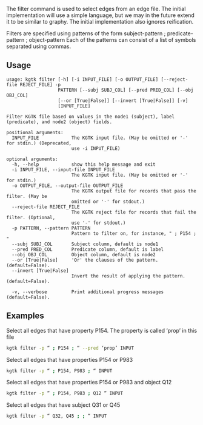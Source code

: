 The filter command is used to select edges from an edge file. The initial implementation will use a simple language, but we may in the future extend it to be similar to graphy. The initial implementation also ignores reification.

Filters are specified using patterns of the form
    subject-pattern ; predicate-pattern ; object-pattern
Each of the patterns can consist of a list of symbols separated using commas.

## Usage

```
usage: kgtk filter [-h] [-i INPUT_FILE] [-o OUTPUT_FILE] [--reject-file REJECT_FILE] -p
                   PATTERN [--subj SUBJ_COL] [--pred PRED_COL] [--obj OBJ_COL]
                   [--or [True|False]] [--invert [True|False]] [-v]
                   [INPUT_FILE]

Filter KGTK file based on values in the node1 (subject), label (predicate), and node2 (object) fields.

positional arguments:
  INPUT_FILE            The KGTK input file. (May be omitted or '-' for stdin.) (Deprecated,
                        use -i INPUT_FILE)

optional arguments:
  -h, --help            show this help message and exit
  -i INPUT_FILE, --input-file INPUT_FILE
                        The KGTK input file. (May be omitted or '-' for stdin.)
  -o OUTPUT_FILE, --output-file OUTPUT_FILE
                        The KGTK output file for records that pass the filter. (May be
                        omitted or '-' for stdout.)
  --reject-file REJECT_FILE
                        The KGTK reject file for records that fail the filter. (Optional,
                        use '-' for stdout.)
  -p PATTERN, --pattern PATTERN
                        Pattern to filter on, for instance, " ; P154 ; "
  --subj SUBJ_COL       Subject column, default is node1
  --pred PRED_COL       Predicate column, default is label
  --obj OBJ_COL         Object column, default is node2
  --or [True|False]     'Or' the clauses of the pattern. (default=False).
  --invert [True|False]
                        Invert the result of applying the pattern. (default=False).

  -v, --verbose         Print additional progress messages (default=False).
```

## Examples

Select all edges that have property P154. The property is called ‘prop’ in this file

```bash
kgtk filter -p “ ; P154 ; “ --pred ‘prop’ INPUT
```

Select all edges that have properties P154 or P983

```bash
kgtk filter -p “ ; P154, P983 ; “ INPUT
```

Select all edges that have properties P154 or P983 and object Q12

```bash
kgtk filter -p “ ; P154, P983 ; Q12 “ INPUT
```

Select all edges that have subject Q31 or Q45
```bash
kgtk filter -p “ Q32, Q45 ; ; “ INPUT
```
